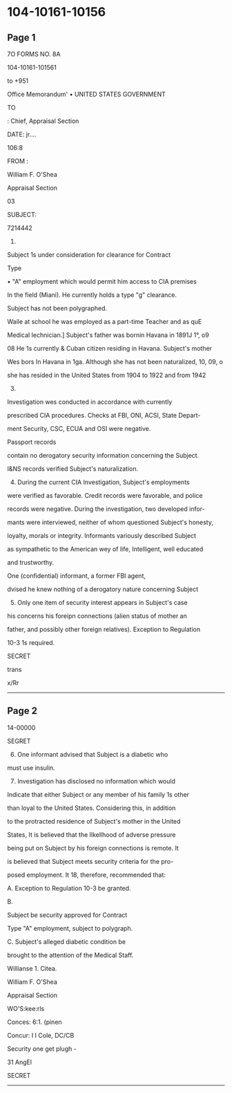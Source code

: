 # 104-10161-10156

## Page 1

7O FORMS NO. 8A

104-10161-101561

to +951

Office Memorandum' • UNITED STATES GOVERNMENT

TO

: Chief, Appraisal Section

DATE: jr....

106:8

FROM :

William F. O'Shea

Appraisal Section

03

SUBJECT:

7214442

1.

Subject 1s under consideration for clearance for Contract

Type

• "A" employment which would permit him access to CIA premises

In the field (Miani). He currently holds a type "g" clearance.

Subject has not been polygraphed.

Waile at school he was employed as a part-time Teacher and as quE

Medical Iechnician.] Subject's father was bornin Havana in 1891J 1°, o9

08 He 1s currently & Cuban citizen residing in Havana. Subject's mother

Wes bors In Havana in 1ga. Although she has not been naturalized, 10, 09, o

she has resided in the United States from 1904 to 1922 and from 1942

3.

Investigation wes conducted in accordance with currently

prescribed CIA procedures. Checks at FBI, ONI, ACSI, State Depart-

ment Security, CSC, ECUA and OSI were negative.

Passport records

contain no derogatory security information concerning the Subject.

I&NS records verified Subject's naturalization.

4. During the current CIA Investigation, Subject's employments

were verified as favorable. Credit records were favorable, and police

records were negative. During the investigation, two developed infor-

mants were interviewed, neither of whom questioned Subject's honesty,

loyalty, morals or integrity. Informants variously described Subject

as sympathetic to the American wey of life, Intelligent, well educated

and trustworthy.

One (confidential) informant, a former FBI agent,

dvised he knew nothing of a derogatory nature concerning Subject

5. Only one item of security interest appears in Subject's case

his concerns his foreipn connections (alien status of mother an

father, and possibly other foreign relatives). Exception to Regulation

10-3 1s required.

SECRET

trans

x/Rr

---

## Page 2

14-00000

SEGRET

6. One informant advised that Subject is a diabetic who

must use insulin.

7. Investigation has disclosed no information which would

Indicate that either Subject or any member of his family 1s other

than loyal to the United States. Considering this, in addition

to the protracted residence of Subject's mother in the United

States, It is believed that the Ilkellhood of adverse pressure

being put on Subject by his foreign connections is remote. It

is believed that Subject meets security criteria for the pro-

posed employment. It 18, therefore, recommended that:

A. Exception to Regulation 10-3 be granted.

B.

Subject be security approved for Contract

Type "A" employment, subject to polygraph.

C. Subject's alleged diabetic condition be

brought to the attention of the Medical Staff.

Willianse 1. Citea.

William F. O'Shea

Appraisal Section

WO'S:kee:rls

Conces: 6:1. (pinen

Concur: I I Cole, DC/CB

Security one get plugh -

31 AngEl

SECRET

---

